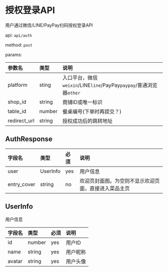 # 授权登录API

用户通过微信/LINE/PayPay扫码授权登录API

api: `api/auth`

method: `post`

params:

参数名|类型|说明
:--|:--|:--
platform|sting|入口平台，微信`weixin`/LINE`line`/PayPay`paypay`/普通浏览器`other`
shop_id|string|商铺ID或唯一标识
table_id|number|餐桌编号(下单时再提交？)
redirect_url|string|授权成功后的跳转地址

## AuthResponse

字段名|类型|必须|说明
:--|:--|:--|:--
user|UserInfo|yes|用户信息
entry_cover|string|no|欢迎页封面图。为空则不显示欢迎页面，直接进入菜品主页

## UserInfo

用户信息

字段名|类型|必须|说明
:--|:--|:--|:--
id|number|yes|用户ID
name|string|yes|用户昵称
avatar|string|yes|用户头像
